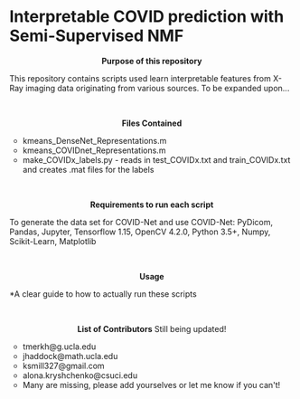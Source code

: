 # Interpretable COVID prediction with Semi-Supervised NMF 
<p align="center">
<b>Purpose of this repository</b>
<br>
</p>

<p>
This repository contains scripts used learn interpretable features from X-Ray imaging data originating from various sources.  To be expanded upon... 
</p>

<br>
<p align="center">
<b>Files Contained</b>
<br>
</p>

<p>
<ul style="list-style-type:circle">
  <li>kmeans_DenseNet_Representations.m</li>
  <li>kmeans_COVIDnet_Representations.m</li>
  <li>make_COVIDx_labels.py - reads in test_COVIDx.txt and train_COVIDx.txt and creates .mat files for the labels</li>
</ul>
</p>

<br>
<p align="center">
<b>Requirements to run each script</b>
<br>
</p>

<p>
To generate the data set for COVID-Net and use COVID-Net:
PyDicom, Pandas, Jupyter, Tensorflow 1.15, OpenCV 4.2.0, Python 3.5+, Numpy, Scikit-Learn, Matplotlib
</p>


<br>
<p align="center">
<b>Usage</b>
<br>
</p>

<p>
*A clear guide to how to actually run these scripts
</p>

<br>
<p align="center">
<b>List of Contributors</b>
Still being updated!
<br>
</p>

<p>
  <ul style="list-style-type:circle">
    <li>tmerkh@g.ucla.edu</li>
    <li>jhaddock@math.ucla.edu</li>
    <li>ksmill327@gmail.com</li>
    <li>alona.kryshchenko@csuci.edu</li>
    <li>Many are missing, please add yourselves or let me know if you can't!</li>
  </ul>
</p>
